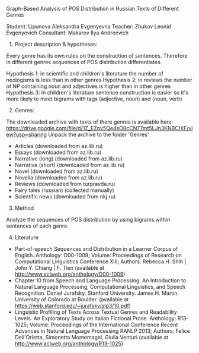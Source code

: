 Graph-Based Analysis of POS Distribution in Russian Texts of Different Genres

Student: Lipunova Aleksandra Evgenyevna
Teacher: Zhukov Leonid Evgenyevich
Consultant: Makarov Ilya Andreevich

1. Project description & hypotheses:

Every genre has its own rules on the construction of sentences. Therefore in different genres sequences of POS distribution differentiates.

Hypothesis 1: in scientific and children's literature the number of neologisms is less than in other genres
Hypothesis 2: in reviews the number of NP containing noun and adjectives is higher than in other genres
Hypothesis 3: in children's literature sentence construction is easier so it's more likely to meet bigrams with tags (adjective, noun) and (noun, verb)

2. Genres:

The downloaded archive with texts of there genres is available here: https://drive.google.com/file/d/1Z_EZpv5Qe4sO8cCN77mt5LJn3KNBCIXF/view?usp=sharing
Unpack the archive to the folder 'Genres'

- Articles (downloaded from az.lib.ru)
- Essays (downloaded from az.lib.ru)
- Narrative (long) (downloaded from az.lib.ru)
- Narrative (short) (downloaded from az.lib.ru)
- Novel (downloaded from az.lib.ru)
- Novella (downloaded from az.lib.ru)
- Reviews (downloaded from turpravda.ru)
- Fairy tales (russian) (collected manually)
- Scientific news (downloaded from nkj.ru)

3. Method

Analyze the sequences of POS distribution by using bigrams within sentences of each genre.

4. Literature

- Part-of-speech Sequences and Distribution in a Learner Corpus of English. Anthology: O00-1009; Volume: Proceedings of Research on Computational Linguistics Conference XIII; Authors: Rebecca H. Shih | John Y. Chiang | F. Tien (available at http://www.aclweb.org/anthology/O00-1009)
- Chapter 10 from Speech and Language Processing. An Introduction to Natural Language Processing, Computational Linguistics, and Speech Recognition. Daniel Jurafsky. Stanford University. James H. Martin. University of Colorado at Boulder. (available at https://web.stanford.edu/~jurafsky/slp3/10.pdf)
- Linguistic Profiling of Texts Across Textual Genres and Readability Levels. An Exploratory Study on Italian Fictional Prose. Anthology: R13-1025; Volume: Proceedings of the International Conference Recent Advances in Natural Language Processing RANLP 2013; Authors: Felice Dell'Orletta, Simonetta Montemagni, Giulia Venturi (available at http://www.aclweb.org/anthology/R13-1025)
